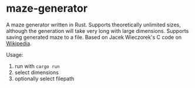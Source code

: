 # maze-generator
A maze generator written in Rust. Supports theoretically unlimited sizes, although the generation will take very long with large dimensions. Supports saving generated maze to a file. Based on Jacek Wieczorek's C code on [Wikipedia](https://en.wikipedia.org/wiki/Maze_generation_algorithm).

Usage:
1. run with `cargo run`
2. select dimensions
3. optionally select filepath
